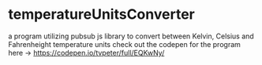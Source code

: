 # temperatureUnitsConverter
a program utilizing pubsub js library to convert between Kelvin, Celsius and Fahrenheight temperature units 
check out the codepen for the program here -> https://codepen.io/tvpeter/full/EQKwNy/
